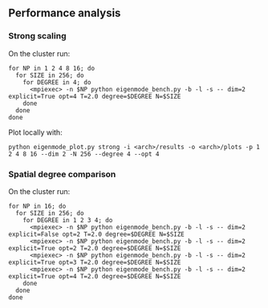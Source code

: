 ## Performance analysis

### Strong scaling

On the cluster run:
```
for NP in 1 2 4 8 16; do
  for SIZE in 256; do
    for DEGREE in 4; do
      <mpiexec> -n $NP python eigenmode_bench.py -b -l -s -- dim=2 explicit=True opt=4 T=2.0 degree=$DEGREE N=$SIZE
    done
  done
done
```
Plot locally with:
```
python eigenmode_plot.py strong -i <arch>/results -o <arch>/plots -p 1 2 4 8 16 --dim 2 -N 256 --degree 4 --opt 4
```

### Spatial degree comparison
On the cluster run:
```
for NP in 16; do
  for SIZE in 256; do
    for DEGREE in 1 2 3 4; do
      <mpiexec> -n $NP python eigenmode_bench.py -b -l -s -- dim=2 explicit=False opt=2 T=2.0 degree=$DEGREE N=$SIZE
      <mpiexec> -n $NP python eigenmode_bench.py -b -l -s -- dim=2 explicit=True opt=2 T=2.0 degree=$DEGREE N=$SIZE
      <mpiexec> -n $NP python eigenmode_bench.py -b -l -s -- dim=2 explicit=True opt=3 T=2.0 degree=$DEGREE N=$SIZE
      <mpiexec> -n $NP python eigenmode_bench.py -b -l -s -- dim=2 explicit=True opt=4 T=2.0 degree=$DEGREE N=$SIZE
    done
  done
done
```